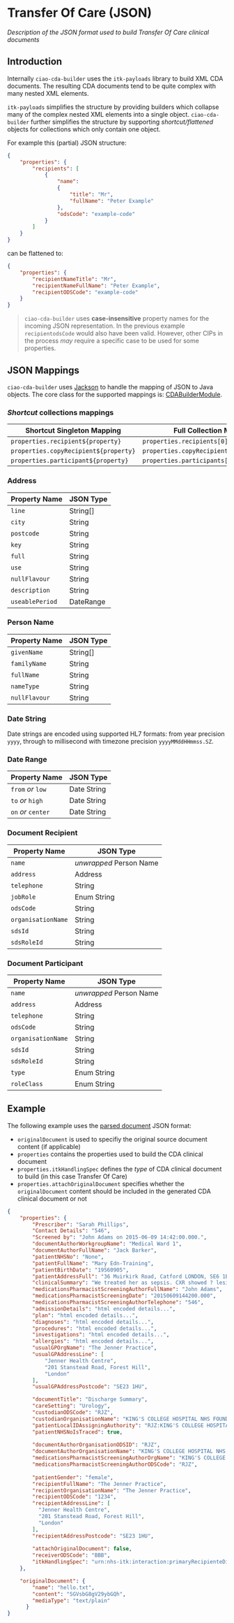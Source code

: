 # Transfer Of Care (JSON)

*Description of the JSON format used to build Transfer Of Care clinical documents*

## Introduction

Internally `ciao-cda-builder` uses the `itk-payloads` library to build XML CDA documents. The resulting CDA documents tend to be quite complex with many nested XML elements.

`itk-payloads` simplifies the structure by providing builders which collapse many of the complex nested XML elements into a single object. `ciao-cda-builder` further simplifies the structure by supporting *shortcut/flattened* objects for collections which only contain one object.

For example this (partial) JSON structure:
```json
{
	"properties": {
		"recipients": [
			{
				"name":
				{
					"title": "Mr",
					"fullName": "Peter Example"
				},
				"odsCode": "example-code"
			}
		]
	}
}
```
can be flattened to:
```json
{
	"properties": {
		"recipientNameTitle": "Mr",
		"recipientNameFullName": "Peter Example",
		"recipientODSCode": "example-code"
	}
}
```

> `ciao-cda-builder` uses **case-insensitive** property names for the incoming JSON representation. In the previous example `recipientodsCode` would also have been valid. However, other CIPs in the process *may* require a specific case to be used for some properties.

## JSON Mappings
`ciao-cda-builder` uses [Jackson](https://github.com/FasterXML/jackson) to handle the mapping of JSON to Java objects. The core class for the supported mappings is:  [CDABuilderModule](../src/main/java/uk/nhs/ciao/cda/builder/json/CDABuilderModule.java).

### *Shortcut* collections mappings

| Shortcut Singleton Mapping | Full Collection Mapping |
| ---------------- | ----------------------- |
| `properties.recipient${property}` | `properties.recipients[0].${property}` |
| `properties.copyRecipient${property}` | `properties.copyRecipients[0].${property}` |
| `properties.participant${property}` | `properties.participants[0].${property}` |

### Address

| Property Name | JSON Type |
| ------------- | --------- |
| `line` | String[] |
| `city` | String |
| `postcode` | String |
| `key` | String |
| `full` | String |
| `use` | String |
| `nullFlavour` | String |
| `description` | String |
| `useablePeriod` | DateRange |

### Person Name

| Property Name | JSON Type |
| ------------- | --------- |
| `givenName` | String[] |
| `familyName` | String |
| `fullName` | String |
| `nameType` | String |
| `nullFlavour` | String |

### Date String

Date strings are encoded using supported HL7 formats: from year precision `yyyy`, through to millisecond with timezone precision `yyyyMMddHHmmss.SZ`.

### Date Range

| Property Name | JSON Type |
| ------------- | --------- |
| `from` *or* `low` | Date String |
| `to` *or* `high` | Date String |
| `on` *or* `center` | Date String |

### Document Recipient

| Property Name | JSON Type |
| ------------- | --------- |
| `name` | *unwrapped* Person Name |
| `address` | Address |
| `telephone` | String |
| `jobRole` | Enum String |
| `odsCode` | String |
| `organisationName` | String |
| `sdsId` | String |
| `sdsRoleId` | String |

### Document Participant

| Property Name | JSON Type |
| ------------- | --------- |
| `name` | *unwrapped* Person Name |
| `address` | Address |
| `telephone` | String |
| `odsCode` | String |
| `organisationName` | String |
| `sdsId` | String |
| `sdsRoleId` | String |
| `type` | Enum String |
| `roleClass` | Enum String |

## Example

The following example uses the [parsed document](https://github.com/nhs-ciao/ciao-docs-parser/blob/master/docs/parsed-document.md) JSON format:
- `originalDocument` is used to specifiy the original source document content (if applicable)
- `properties` contains the properties used to build the CDA clinical document
- `properties.itkHandlingSpec` defines the *type* of CDA clinical document to build (in this case Transfer Of Care)
- `properties.attachOriginalDocument` specifies whether the `originalDocument` content should be included in the generated CDA clinical document or not

```json
{
	"properties": {
		"Prescriber": "Sarah Phillips",
		"Contact Details": "546",
		"Screened by": "John Adams on 2015-06-09 14:42:00.000.",
		"documentAuthorWorkgroupName": "Medical Ward 1",
		"documentAuthorFullName": "Jack Barker",
		"patientNHSNo": "None",
		"patientFullName": "Mary Edn-Training",
		"patientBirthDate": "19560905",
		"patientAddressFull": "36 Muirkirk Road, Catford LONDON, SE6 1BU",
		"clinicalSummary": "We treated her as sepsis. CXR showed ? lesion in right upper lobe and also showed patchy shadows. We arranged for CT CAP on view of loss of weight and lesions in right upper lobe. CT CAP showed achlasia hernia and no evidence of malignancy. We treated her with antibiotics for urinary tract infection. She was stable during the ward stay but she was not calm and screaming most of the time, but not aggressive and harmful to anyone on ward. However, she became a lot calmer with Quetiapine. She was discharged with Quetiapine low dose.",
		"medicationsPharmacistScreeningAuthorFullName": "John Adams",
		"medicationsPharmacistScreeningDate": "20150609144200.000",
		"medicationsPharmacistScreeningAuthorTelephone": "546",
		"admissionDetails": "html encoded details...",
		"plan": "html encoded details...",
		"diagnoses": "html encoded details...",
		"procedures": "html encoded details...",
		"investigations": "html encoded details...",
		"allergies": "html encoded details...",
		"usualGPOrgName": "The Jenner Practice",
		"usualGPAddressLine": [
			"Jenner Health Centre",
			"201 Stanstead Road, Forest Hill",
			"London"
		],
		"usualGPAddressPostcode": "SE23 1HU",

		"documentTitle": "Discharge Summary",
		"careSetting": "Urology",
		"custodianODSCode": "RJZ",
		"custodianOrganisationName": "KING'S COLLEGE HOSPITAL NHS FOUNDATION TRUST",
		"patientLocalIDAssigningAuthority": "RJZ:KING'S COLLEGE HOSPITAL NHS FOUNDATION TRUST",
		"patientNHSNoIsTraced": true,
		
		"documentAuthorOrganisationODSID": "RJZ",
		"documentAuthorOrganisationName": "KING'S COLLEGE HOSPITAL NHS FOUNDATION TRUST",
		"medicationsPharmacistScreeningAuthorOrgName": "KING'S COLLEGE HOSPITAL NHS FOUNDATION TRUST",
		"medicationsPharmacistScreeningAuthorODSCode": "RJZ",
		  
		"patientGender": "female",
		"recipientFullName": "The Jenner Practice",
		"recipientOrganisationName": "The Jenner Practice",
		"recipientODSCode": "1234",
		"recipientAddressLine": [
		  "Jenner Health Centre",
		  "201 Stanstead Road, Forest Hill",
		  "London"
		],
		"recipientAddressPostcode": "SE23 1HU",
		
		"attachOriginalDocument": false,
		"receiverODSCode": "BBB",
		"itkHandlingSpec": "urn:nhs-itk:interaction:primaryRecipienteDischargeInpatientDischargeSummaryDocument-v1-0"
	},

	"originalDocument": {
	    "name": "hello.txt",
	    "content": "SGVsbG8gV29ybGQh",
	    "mediaType": "text/plain"
	  }
}
```

